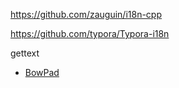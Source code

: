 https://github.com/zauguin/i18n-cpp

https://github.com/typora/Typora-i18n

gettext

- [BowPad](https://github.com/stefankueng/BowPad/tree/main/Languages)
